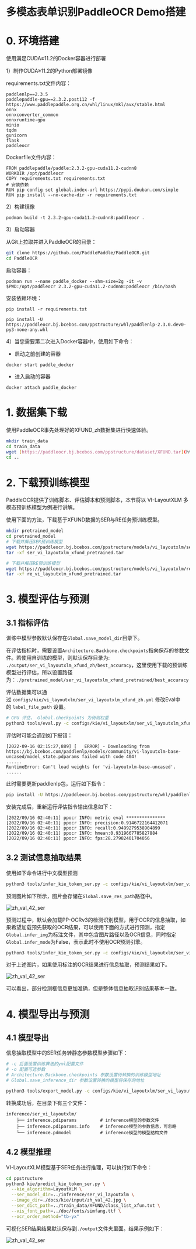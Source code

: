 # 多模态表单识别PaddleOCR Demo搭建
# 0. 环境搭建

使用满足CUDA≥11.2的Docker容器进行部署

1）制作CUDA≥11.2的Python部署镜像

requirements.txt文件内容：

```
paddlenlp==2.3.5
paddlepaddle-gpu==2.3.2.post112 -f https://www.paddlepaddle.org.cn/whl/linux/mkl/avx/stable.html
onnx
onnxconverter_common
onnxruntime-gpu
minio
tqdm
gunicorn
flask
paddleocr
```

Dockerfile文件内容：

```docker
FROM paddlepaddle/paddle:2.3.2-gpu-cuda11.2-cudnn8
WORKDIR /opt/paddleocr
COPY requirements.txt requirements.txt
# 安装依赖
RUN pip config set global.index-url https://pypi.douban.com/simple
RUN pip install --no-cache-dir -r requirements.txt
```

2）构建镜像

`podman build -t 2.3.2-gpu-cuda11.2-cudnn8:paddleocr .`

3）启动容器

从Git上拉取并进入PaddleOCR的目录：

```bash
git clone https://github.com/PaddlePaddle/PaddleOCR.git
cd PaddleOCR
```

启动容器：

`podman run --name paddle_docker --shm-size=2g -it -v $PWD:/opt/paddleocr 2.3.2-gpu-cuda11.2-cudnn8:paddleocr /bin/bash`

安装依赖环境：

`pip install -r requirements.txt`

`pip install -U https://paddleocr.bj.bcebos.com/ppstructure/whl/paddlenlp-2.3.0.dev0-py3-none-any.whl`

4）当您需要第二次进入Docker容器中，使用如下命令：

- 启动之前创建的容器

`docker start paddle_docker`

- 进入启动的容器

`docker attach paddle_docker`

# 1. 数据集下载

使用PaddleOCR事先处理好的XFUND_zh数据集进行快速体验。

```bash
mkdir train_data
cd train_data
wget [https://paddleocr.bj.bcebos.com/ppstructure/dataset/XFUND.tar](https://paddleocr.bj.bcebos.com/ppstructure/dataset/XFUND.tar) && tar -xf XFUND.tar
cd ..
```

# 2. 下载预训练模型

PaddleOCR提供了训练脚本、评估脚本和预测脚本，本节将以 VI-LayoutXLM 多模态预训练模型为例进行讲解。

使用下面的方法，下载基于XFUND数据的SER与RE任务预训练模型。

```bash
mkdir pretrained_model
cd pretrained_model
# 下载并解压SER预训练模型
wget https://paddleocr.bj.bcebos.com/ppstructure/models/vi_layoutxlm/ser_vi_layoutxlm_xfund_pretrained.tar
tar -xf ser_vi_layoutxlm_xfund_pretrained.tar

# 下载并解压RE预训练模型
wget https://paddleocr.bj.bcebos.com/ppstructure/models/vi_layoutxlm/re_vi_layoutxlm_xfund_pretrained.tar
tar -xf re_vi_layoutxlm_xfund_pretrained.tar
```

# 3. 模型评估与预测

## 3.1 指标评估

训练中模型参数默认保存在`Global.save_model_dir`目录下。

在评估指标时，需要设置`Architecture.Backbone.checkpoints`指向保存的参数文件。若使用自训练的模型，则默认保存目录为: `./output/ser_vi_layoutxlm_xfund_zh/best_accuracy`，这里使用下载的预训练模型进行评估，所以设置路径为：`./pretrained_model/ser_vi_layoutxlm_xfund_pretrained/best_accuracy`

评估数据集可以通过 `configs/kie/vi_layoutxlm/ser_vi_layoutxlm_xfund_zh.yml` 修改Eval中的 `label_file_path` 设置。

```bash
# GPU 评估， Global.checkpoints 为待测权重
python3 tools/eval.py -c configs/kie/vi_layoutxlm/ser_vi_layoutxlm_xfund_zh.yml -o Architecture.Backbone.checkpoints=./pretrained_model/ser_vi_layoutxlm_xfund_pretrained/best_accuracy
```

评估时可能会遇到如下报错：

```
[2022-09-16 02:15:27,889] [   ERROR] - Downloading from https://bj.bcebos.com/paddlenlp/models/community/vi-layoutxlm-base-uncased/model_state.pdparams failed with code 404!
......
RuntimeError: Can't load weights for 'vi-layoutxlm-base-uncased'.
......
```

此时需要更新paddlenlp包，运行如下指令：

```bash
pip install -U https://paddleocr.bj.bcebos.com/ppstructure/whl/paddlenlp-2.3.0.dev0-py3-none-any.whl
```

安装完成后，重新运行评估指令输出信息如下：

```
[2022/09/16 02:40:11] ppocr INFO: metric eval ***************
[2022/09/16 02:40:11] ppocr INFO: precision:0.9146722164412071
[2022/09/16 02:40:11] ppocr INFO: recall:0.9499279538904899
[2022/09/16 02:40:11] ppocr INFO: hmean:0.9319667785827884
[2022/09/16 02:40:11] ppocr INFO: fps:28.27982401704056
```

## 3.2 测试信息抽取结果

使用如下命令进行中文模型预测

```bash
python3 tools/infer_kie_token_ser.py -c configs/kie/vi_layoutxlm/ser_vi_layoutxlm_xfund_zh.yml -o Architecture.Backbone.checkpoints=./pretrained_model/ser_vi_layoutxlm_xfund_pretrained/best_accuracy Global.infer_img=./ppstructure/docs/kie/input/zh_val_42.jpg
```

预测图片如下所示，图片会存储在`Global.save_res_path`路径中。

![zh_val_42_ser](https://user-images.githubusercontent.com/61258341/190610613-26730ff2-0ec5-440a-b6d6-1351c6fcffdb.jpg)

预测过程中，默认会加载PP-OCRv3的检测识别模型，用于OCR的信息抽取，如果希望加载预先获取的OCR结果，可以使用下面的方式进行预测，指定`Global.infer_img`为标注文件，其中包含图片路径以及OCR信息，同时指定`Global.infer_mode`为False，表示此时不使用OCR预测引擎。

```bash
python3 tools/infer_kie_token_ser.py -c configs/kie/vi_layoutxlm/ser_vi_layoutxlm_xfund_zh.yml -o Architecture.Backbone.checkpoints=./pretrained_model/ser_vi_layoutxlm_xfund_pretrained/best_accuracy Global.infer_img=./train_data/XFUND/zh_val/val.json Global.infer_mode=False
```

对于上述图片，如果使用标注的OCR结果进行信息抽取，预测结果如下。

![zh_val_42_ser](https://user-images.githubusercontent.com/61258341/190610720-7d55f431-8ad0-4235-9ff9-097013043556.jpg)

可以看出，部分检测框信息更加准确，但是整体信息抽取识别结果基本一致。

# 4. 模型导出与预测

## 4.1 模型导出

信息抽取模型中的SER任务转静态参数模型步骤如下：

```bash
# -c 后面设置训练算法的yml配置文件
# -o 配置可选参数
# Architecture.Backbone.checkpoints 参数设置待转换的训练模型地址
# Global.save_inference_dir 参数设置转换的模型将保存的地址

python3 tools/export_model.py -c configs/kie/vi_layoutxlm/ser_vi_layoutxlm_xfund_zh.yml -o Architecture.Backbone.checkpoints=./pretrained_model/ser_vi_layoutxlm_xfund_pretrained/best_accuracy Global.save_inference_dir=./inference/ser_vi_layoutxlm
```

转换成功后，在目录下有三个文件：

```
inference/ser_vi_layoutxlm/
    ├── inference.pdiparams         # inference模型的参数文件
    ├── inference.pdiparams.info    # inference模型的参数信息，可忽略
    └── inference.pdmodel           # inference模型的模型结构文件
```

## 4.2 模型推理

VI-LayoutXLM模型基于SER任务进行推理，可以执行如下命令：

```bash
cd ppstructure
python3 kie/predict_kie_token_ser.py \
  --kie_algorithm=LayoutXLM \
  --ser_model_dir=../inference/ser_vi_layoutxlm \
  --image_dir=./docs/kie/input/zh_val_42.jpg \
  --ser_dict_path=../train_data/XFUND/class_list_xfun.txt \
  --vis_font_path=../doc/fonts/simfang.ttf \
  --ocr_order_method="tb-yx"
```

可视化SER结果结果默认保存到`./output`文件夹里面。结果示例如下：

![zh_val_42_ser](https://user-images.githubusercontent.com/61258341/190610814-b4212b84-9bd9-4393-b8c4-3b9ccfa43347.jpg)
